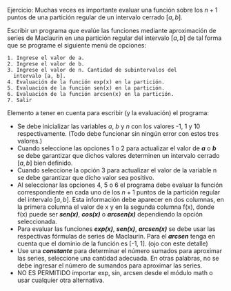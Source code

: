 Ejercicio: Muchas veces es importante evaluar una función  sobre 
los $n + 1$ puntos de una partición regular de un intervalo cerrado $[a, b]$. 

Escribir un programa que evalúe las funciones mediante aproximación de
series de Maclaurin en una partición regular del intervalo $[a, b]$ de
tal forma que se programe el siguiente menú de opciones:

    1. Ingrese el valor de a.
    2. Ingrese el valor de b.
    3. Ingrese el valor de n. Cantidad de subintervalos del
      intervalo [a, b].
    4. Evaluación de la función exp(x) en la partición.
    5. Evaluación de la función sen(x) en la partición.
    6. Evaluación de la función arcsen(x) en la partición.
    7. Salir

Elemento a tener en cuenta para escribir (y la evaluación) el programa:

* Se debe inicializar las  variables $a$, $b$ y $n$ con los valores
  -1, 1 y 10 respectivamente. (Todo debe funcionar sin ningún error con
  estos tres valores.)
* Cuando seleccione las opciones 1 o 2  para actualizar el valor
  de _**a**_ o _**b**_ se debe garantizar que dichos valores determinen un
  intervalo cerrado $[a, b]$ bien definido.
* Cuando seleccione la opción 3 para actualizar el valor de la variable
  n se debe garantizar que dicho valor sea positivo.
* Al seleccionar las opciones 4, 5 o 6 el programa debe evaluar la función
  correspondiente en cada uno de los $n + 1$ puntos de la partición regular del
  intervalo $[a, b]$. Esta información debe aparecer en dos columnas, en la
  primera columna el valor de x y en la segunda columna f(x), donde f(x)
  puede ser  _**sen(x)**_, _**cos(x)**_ o _**arcsen(x)**_ dependiendo la
  opción seleccionada.
* Para evaluar las funciones _**exp(x)**_, _**sen(x)**_, _**arcsen(x)**_ se
  debe usar las respectivas fórmulas de series de Maclaurin. 
  Para el _**arcsen**_ tenga en cuenta que el dominio de la función es [-1, 1].
  (ojo con este detalle)
* Use una _**constante**_ para determinar el número sumados para aproximar
  las series, seleccione una cantidad  adecuada. En otras palabras, no se
  debe ingresar el número de sumandos para aproximar las series.
* NO ES PERMITIDO importar exp, sin, arcsen desde el módulo math o usar
  cualquier otra alternativa.